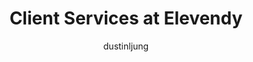 ---
layout: default
image: dustin.jpg
name: Dustin Ljung
author: dustinljung
title: Client Services at Elevendy
order: 3

social:
    
---